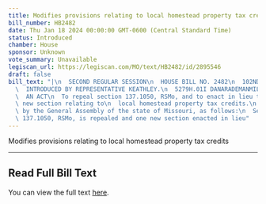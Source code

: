 ```yaml
---
title: Modifies provisions relating to local homestead property tax credits
bill_number: HB2482
date: Thu Jan 18 2024 00:00:00 GMT-0600 (Central Standard Time)
status: Introduced
chamber: House
sponsor: Unknown
vote_summary: Unavailable
legiscan_url: https://legiscan.com/MO/text/HB2482/id/2895546
draft: false
bill_text: "|\n  SECOND REGULAR SESSION\n  HOUSE BILL NO. 2482\n  102ND GENERAL ASSEMBLY\n\
  \  INTRODUCED BY REPRESENTATIVE KEATHLEY.\n  5279H.01I DANARADEMANMILLER,ChiefClerk\n\
  \  AN ACT\n  To repeal section 137.1050, RSMo, and to enact in lieu thereof one\
  \ new section relating to\n  local homestead property tax credits.\n  Be it enacted\
  \ by the General Assembly of the state of Missouri, as follows:\n  Section A. Section\
  \ 137.1050, RSMo, is repealed and one new section enacted in lieu"
---
```

Modifies provisions relating to local homestead property tax credits

---

## Read Full Bill Text

You can view the full text [here](https://legiscan.com/MO/text/HB2482/id/2895546).
